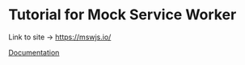# Tutorial for Mock Service Worker

Link to site -> https://mswjs.io/

[Documentation](https://mswjs.io/docs/)
